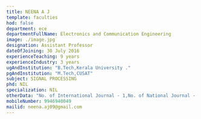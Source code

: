 ```yaml
---
title: NEENA A J
template: faculties
hod: false
department: ece
departmentFullName: Electronics and Communication Engineering
image: ./image.jpg
designation: Assistant Professor
dateOfJoining: 30 July 2016
experienceTeaching: 9 years
experienceIndustry: 3 years
ugAndInstitution: "B.Tech,Kerala University ."
pgAndInstitution: "M.Tech,CUSAT"
subject: SIGNAL PROCESSING
phd: NIL
specialization: NIL
otherData: "No. of International Journal - 1,No. of National Journal - 2 ,No.of national conferences - 2"
mobileNumber: 9946940049
mailid: neena.aj09@gmail.com
---
```

